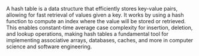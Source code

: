 A hash table is a data structure that efficiently stores key-value pairs, allowing for fast retrieval of values given a key. It works by using a hash function to compute an index where the value will be stored or retrieved. This enables constant-time average case complexity for insertion, deletion, and lookup operations, making hash tables a fundamental tool for implementing associative arrays, databases, caches, and more in computer science and software engineering.
